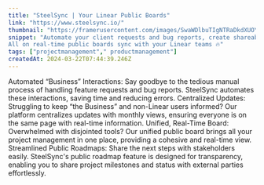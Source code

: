 ```yaml
---
title: "SteelSync | Your Linear Public Boards"
link: "https://www.steelsync.io/"
thumbnail: "https://framerusercontent.com/images/SwaWDlbuTIgNTRaDkdXUOYo8TeI.png"
snippet: "Automate your client requests and bug reports, create shareable boards, push project updates, and easily manage public roadmaps ❤️
All on real-time public boards sync with your Linear teams 🔥"
tags: ["projectmanagement"," productmanagement"]
createdAt: 2024-03-22T07:44:39.246Z
---
```

Automated “Business” Interactions: Say goodbye to the tedious manual process of handling feature requests and bug reports. SteelSync automates these interactions, saving time and reducing errors.
Centralized Updates: Struggling to keep “the Business” and non-Linear users informed? Our platform centralizes updates with monthly views, ensuring everyone is on the same page with real-time information.
Unified, Real-Time Board: Overwhelmed with disjointed tools? Our unified public board brings all your project management in one place, providing a cohesive and real-time view.
Streamlined Public Roadmaps: Share the next steps with stakeholders easily. SteelSync's public roadmap feature is designed for transparency, enabling you to share project milestones and status with external parties effortlessly.

